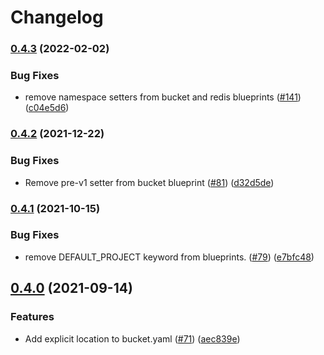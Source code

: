 # Changelog

### [0.4.3](https://github.com/GoogleCloudPlatform/blueprints/compare/bucket-blueprint-v0.4.2...bucket-blueprint-v0.4.3) (2022-02-02)


### Bug Fixes

* remove namespace setters from bucket and redis blueprints ([#141](https://github.com/GoogleCloudPlatform/blueprints/issues/141)) ([c04e5d6](https://github.com/GoogleCloudPlatform/blueprints/commit/c04e5d64ee124d6161733364afac4b06e90c772e))

### [0.4.2](https://www.github.com/GoogleCloudPlatform/blueprints/compare/bucket-blueprint-v0.4.1...bucket-blueprint-v0.4.2) (2021-12-22)


### Bug Fixes

* Remove pre-v1 setter from bucket blueprint ([#81](https://www.github.com/GoogleCloudPlatform/blueprints/issues/81)) ([d32d5de](https://www.github.com/GoogleCloudPlatform/blueprints/commit/d32d5ded0a2c5521d8c1bd42447fed5c11c2ba55))

### [0.4.1](https://www.github.com/GoogleCloudPlatform/blueprints/compare/bucket-blueprint-v0.4.0...bucket-blueprint-v0.4.1) (2021-10-15)


### Bug Fixes

* remove DEFAULT_PROJECT keyword from blueprints. ([#79](https://www.github.com/GoogleCloudPlatform/blueprints/issues/79)) ([e7bfc48](https://www.github.com/GoogleCloudPlatform/blueprints/commit/e7bfc4899d7079c6aa1d005c8f732227c289ad50))

## [0.4.0](https://www.github.com/GoogleCloudPlatform/blueprints/compare/bucket-blueprint-v0.3.0...bucket-blueprint-v0.4.0) (2021-09-14)


### Features

* Add explicit location to bucket.yaml ([#71](https://www.github.com/GoogleCloudPlatform/blueprints/issues/71)) ([aec839e](https://www.github.com/GoogleCloudPlatform/blueprints/commit/aec839ed8124150c0670bc74d4f2aca113fa566d))
